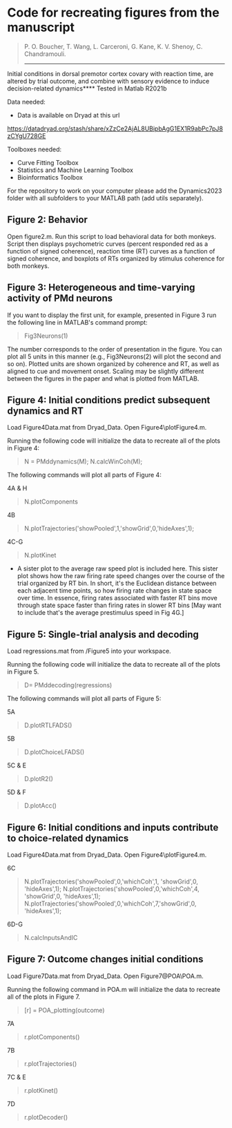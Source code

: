 # Code for recreating figures from the manuscript
> P. O. Boucher, T. Wang, L. Carceroni, G. Kane, K. V. Shenoy, C. Chandramouli.
> ****
Initial conditions in dorsal premotor cortex covary with reaction time, are altered by trial outcome, and combine with sensory evidence to induce decision-related dynamics****
Tested in Matlab R2021b

Data needed:
- Data is available on Dryad at this url

https://datadryad.org/stash/share/xZzCe2AjAL8UBipbAgG1EX1R9abPc7pJ8zCYgU728GE

Toolboxes needed: 
- Curve Fitting Toolbox
- Statistics and Machine Learning Toolbox
- Bioinformatics Toolbox

For the repository to work on your computer please add the Dynamics2023 folder with all subfolders to your MATLAB path (add utils separately). 

## Figure 2: Behavior

Open figure2.m. Run this script to load behavioral data for both monkeys. Script then displays psychometric curves (percent responded red as a function of signed coherence), reaction time (RT) curves as a function of signed coherence, and boxplots of RTs organized by stimulus coherence for both monkeys.

## Figure 3: Heterogeneous and time-varying activity of PMd neurons 
 
If you want to display the first unit, for example, presented in Figure 3 run the following line in MATLAB's command prompt:
 >Fig3Neurons(1)

The number corresponds to the order of presentation in the figure. You can plot all 5 units in this manner (e.g., Fig3Neurons(2) will plot the second and so on). Plotted units are shown organized by coherence and RT, as well as aligned to cue and movement onset. Scaling may be slightly different between the figures in the paper and what is plotted from MATLAB.

## Figure 4: Initial conditions predict subsequent dynamics and RT

Load Figure4Data.mat from Dryad_Data. Open Figure4\plotFigure4.m.

Running the following code will initialize the data to recreate all of the plots in Figure 4:
> N = PMddynamics(M); 
> N.calcWinCoh(M);


 The following commands will plot all parts of Figure 4: 

4A & H
> N.plotComponents


4B
> N.plotTrajectories('showPooled',1,'showGrid',0,'hideAxes',1); 

4C-G
> N.plotKinet

- A sister plot to the average raw speed plot is included here. This sister plot shows how the raw firing rate speed changes over the course of the trial organized by RT bin. In short, it's the Euclidean distance between each adjacent time points, so how firing rate changes in state space over time. In essence, firing rates associated with faster RT bins move through state space faster than firing rates in slower RT bins [May want to include that's the average prestimulus speed in Fig 4G.]


## Figure 5: Single-trial analysis and decoding
Load regressions.mat from /Figure5 into your workspace.

Running the following code will initialize the data to recreate all of the plots in Figure 5. 
> D= PMddecoding(regressions) 

The following commands will plot all parts of Figure 5: 

5A
>D.plotRTLFADS() 

5B
>D.plotChoiceLFADS()

5C & E
>D.plotR2() 

5D & F
>D.plotAcc() 

## Figure 6: Initial conditions and inputs contribute to choice-related dynamics

Load Figure4Data.mat from Dryad_Data. Open Figure4\plotFigure4.m.

6C
>N.plotTrajectories('showPooled',0,'whichCoh',1, 'showGrid',0, 'hideAxes',1);
>N.plotTrajectories('showPooled',0,'whichCoh',4, 'showGrid',0, 'hideAxes',1);
>N.plotTrajectories('showPooled',0,'whichCoh',7,'showGrid',0, 'hideAxes',1);

6D-G
>N.calcInputsAndIC

## Figure 7: Outcome changes initial conditions

Load Figure7Data.mat from Dryad_Data. Open Figure7\@POA\POA.m.

Running the following command in POA.m will initialize the data to recreate all of the plots in Figure 7. 
>[r] = POA_plotting(outcome) 

7A
>r.plotComponents()

7B
>r.plotTrajectories()

7C & E
>r.plotKinet()

7D
>r.plotDecoder()
